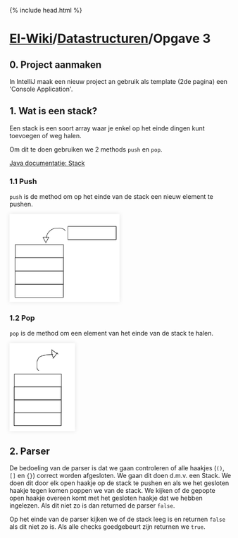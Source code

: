 {% include head.html %}
# [EI-Wiki](..)/[Datastructuren](Home)/Opgave 3

## 0. Project aanmaken
In IntelliJ maak een nieuw project an gebruik als template (2de pagina) een 'Console Application'.

## 1. Wat is een stack?
Een stack is een soort array waar je enkel op het einde dingen kunt toevoegen of weg halen. 

Om dit te doen gebruiken we 2 methods `push` en `pop`. 

[Java documentatie: Stack](https://docs.oracle.com/javase/7/docs/api/java/util/Stack.html)

### 1.1 Push
`push` is de method om op het einde van de stack een nieuw element te pushen.

<img height="200px" src="media/opgave3/push.png" style="box-shadow: 0 0 10px rgba(0,0,0,0.1);">

### 1.2 Pop
`pop` is de method om een element van het einde van de stack te halen.

<img height="200px" src="media/opgave3/pop.png" style="box-shadow: 0 0 10px rgba(0,0,0,0.1);">

## 2. Parser

De bedoeling van de parser is dat we gaan controleren of alle haakjes (`()`, `[]` en `{}`) correct worden afgesloten.
We gaan dit doen d.m.v. een Stack. We doen dit door elk open haakje op de stack te pushen en als we het gesloten haakje tegen komen poppen we van de stack. 
We kijken of de gepopte open haakje overeen komt met het gesloten haakje dat we hebben ingelezen. Als dit niet zo is dan returned de parser `false`.

Op het einde van de parser kijken we of de stack leeg is en returnen `false` als dit niet zo is. 
Als alle checks goedgebeurt zijn returnen we `true`.